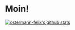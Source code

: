 # Moin!

[![ostermann-felix's github stats](https://github-readme-stats.vercel.app/api?username=ostermann-felix)](https://github.com/anuraghazra/github-readme-stats)
